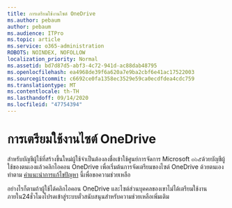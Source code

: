 ```yaml
---
title: การเตรียมใช้งานไซต์ OneDrive
ms.author: pebaum
author: pebaum
ms.audience: ITPro
ms.topic: article
ms.service: o365-administration
ROBOTS: NOINDEX, NOFOLLOW
localization_priority: Normal
ms.assetid: bd7d87d5-abf3-4c72-941d-ac88dab48795
ms.openlocfilehash: ea4968de39f6a620a7e9ba2cbf6e41ac17522003
ms.sourcegitcommit: c6692ce0fa1358ec3529e59ca0ecdfdea4cdc759
ms.translationtype: MT
ms.contentlocale: th-TH
ms.lasthandoff: 09/14/2020
ms.locfileid: "47754394"
---
```

# <a name="onedrive-site-provisioning"></a>การเตรียมใช้งานไซต์ OneDrive

สำหรับบัญชีผู้ใช้ที่สร้างขึ้นใหม่ผู้ใช้จำเป็นต้องลงชื่อเข้าใช้ศูนย์การจัดการ Microsoft ๓๖๕ด้วยบัญชีผู้ใช้ของตนเองแล้วคลิกไอคอน OneDrive เพื่อเริ่มต้นการจัดเตรียมของไซต์ OneDrive ด้วยตนเอง
ทำตาม [คำแนะนำการแก้ไขปัญหา](https://docs.microsoft.com/sharepoint/support/sites/troubleshooting-guide-for-sites-stopped-at-provisioning) นี้เพื่อขอความช่วยเหลือ

อย่างไรก็ตามถ้าผู้ใช้ได้คลิกไอคอน OneDrive และไซต์ส่วนบุคคลของเขาไม่ได้เตรียมใช้งานภายใน24ชั่วโมงโปรดเข้าสู่ระบบตั๋วสนับสนุนสำหรับความช่วยเหลือเพิ่มเติม

